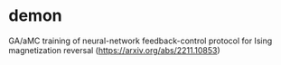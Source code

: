 # demon
GA/aMC training of neural-network feedback-control protocol for Ising magnetization reversal (https://arxiv.org/abs/2211.10853)
